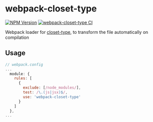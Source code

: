 # webpack-closet-type

[![NPM Version](https://img.shields.io/npm/v/webpack-closet-type.svg)](https://www.npmjs.com/package/webpack-closet-type)
[![webpack-closet-type CI](https://github.com/syarul/webpack-closet-type/actions/workflows/main-ci.yml/badge.svg)](https://github.com/syarul/webpack-closet-type/actions/workflows/main-ci.yml)

Webpack loader for [closet-type](https://github.com/syarul/closet-type), to transform the file automatically on compilation

## Usage

```js
// webpack.config
...
  module: {
    rules: [
      {
        exclude: [/node_modules/],
        test: /\.(js|jsx)$/,
        use: 'webpack-closet-type'
      }
    ]
  },
...
```
